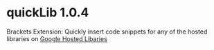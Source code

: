 quickLib 1.0.4
==========
 Brackets Extension:
 Quickly insert code snippets for any of the hosted libraries on [Google Hosted Libaries](https://developers.google.com/speed/libraries/) 
